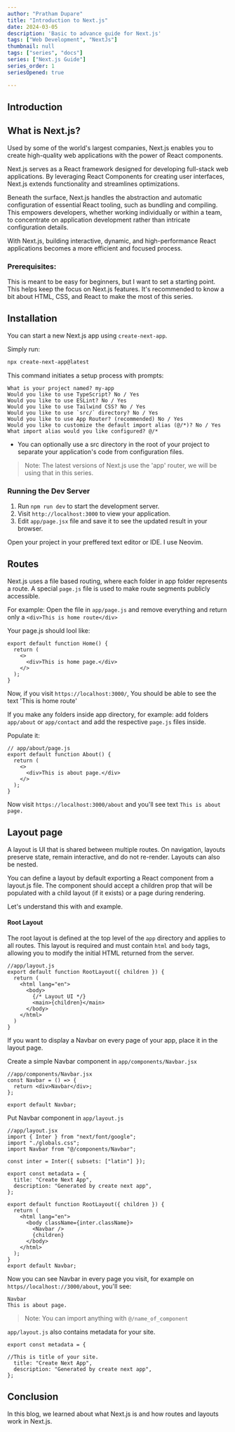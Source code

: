 ```yaml
---
author: "Pratham Dupare"
title: "Introduction to Next.js"
date: 2024-03-05
description: 'Basic to advance guide for Next.js'
tags: ["Web Development", "NextJs"]
thumbnail: null
tags: ["series", "docs"]
series: ["Next.js Guide"]
series_order: 1
seriesOpened: true

---
```


## Introduction

## What is Next.js?

Used by some of the world's largest companies, Next.js enables you to create high-quality web applications with the power of React components.

Next.js serves as a React framework designed for developing full-stack web applications. By leveraging React Components for creating user interfaces, Next.js extends functionality and streamlines optimizations.

Beneath the surface, Next.js handles the abstraction and automatic configuration of essential React tooling, such as bundling and compiling. This empowers developers, whether working individually or within a team, to concentrate on application development rather than intricate configuration details.

With Next.js, building interactive, dynamic, and high-performance React applications becomes a more efficient and focused process.

### Prerequisites:

This is meant to be easy for beginners, but I want to set a starting point. This helps keep the focus on Next.js features.
It's recommended to know a bit about HTML, CSS, and React to make the most of this series.

## Installation

You can start a new Next.js app using `create-next-app`.

Simply run:

```bash
npx create-next-app@latest
```

This command initiates a setup process with prompts:

```
What is your project named? my-app
Would you like to use TypeScript? No / Yes
Would you like to use ESLint? No / Yes
Would you like to use Tailwind CSS? No / Yes
Would you like to use `src/` directory? No / Yes
Would you like to use App Router? (recommended) No / Yes
Would you like to customize the default import alias (@/*)? No / Yes
What import alias would you like configured? @/*
```

- You can optionally use a src directory in the root of your project to separate your application's code from configuration files.

> Note: The latest versions of Next.js use the 'app' router, we will be using that in this series.

### Running the Dev Server

1. Run `npm run dev` to start the development server.
2. Visit `http://localhost:3000` to view your application.
3. Edit `app/page.jsx` file and save it to see the updated result in your browser.

Open your project in your preffered text editor or IDE.
I use Neovim.

## Routes

Next.js uses a file based routing, where each folder in app folder represents a route.
A special `page.js` file is used to make route segments publicly accessible.

For example:
Open the file in `app/page.js` and remove everything and return only a `<div>This is home route</div>`

Your page.js should lool like:

```
export default function Home() {
  return (
    <>
      <div>This is home page.</div>
    </>
  );
}

```

Now, if you visit `https://localhost:3000/`, You should be able to see the text 'This is home route'

If you make any folders inside app directory, for example: add folders `app/about` or `app/contact` and add the respective `page.js` files inside.

Populate it:

```
// app/about/page.js
export default function About() {
  return (
    <>
      <div>This is about page.</div>
    </>
  );
}
```

Now visit `https://localhost:3000/about` and you'll see text `This is about page.`

## Layout page

A layout is UI that is shared between multiple routes. On navigation, layouts preserve state, remain interactive, and do not re-render. Layouts can also be nested.

You can define a layout by default exporting a React component from a layout.js file. The component should accept a children prop that will be populated with a child layout (if it exists) or a page during rendering.

Let's understand this with and example.

#### Root Layout

The root layout is defined at the top level of the `app` directory and applies to all routes. This layout is required and must contain `html` and `body` tags, allowing you to modify the initial HTML returned from the server.

```
//app/layout.js
export default function RootLayout({ children }) {
  return (
    <html lang="en">
      <body>
        {/* Layout UI */}
        <main>{children}</main>
      </body>
    </html>
  )
}
```

If you want to display a Navbar on every page of your app, place it in the layout page.

Create a simple Navbar component in `app/components/Navbar.jsx`

```
//app/components/Navbar.jsx
const Navbar = () => {
  return <div>Navbar</div>;
};

export default Navbar;
```

Put Navbar component in `app/layout.js`

```
//app/layout.jsx
import { Inter } from "next/font/google";
import "./globals.css";
import Navbar from "@/components/Navbar";

const inter = Inter({ subsets: ["latin"] });

export const metadata = {
  title: "Create Next App",
  description: "Generated by create next app",
};

export default function RootLayout({ children }) {
  return (
    <html lang="en">
      <body className={inter.className}>
        <Navbar />
        {children}
      </body>
    </html>
  );
}
export default Navbar;
```

Now you can see Navbar in every page you visit, for example on `https//localhost://3000/about`, you'll see:

```
Navbar
This is about page.
```

> Note: You can import anything with `@/name_of_component`

`app/layout.js` also contains metadata for your site.

```
export const metadata = {

//This is title of your site.
  title: "Create Next App",
  description: "Generated by create next app",
};
```

## Conclusion

In this blog, we learned about what Next.js is and how routes and layouts work in Next.js.
